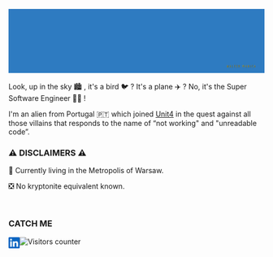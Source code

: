 ![Super Software Engineer header image](https://github.com/wmanica/wmanica/blob/master/blob/header.gif)

Look, up in the sky 🏙 , it's a bird 🐦 ? It's a plane ✈️ ? No, it's the Super Software Engineer 🦸‍♂️ ! 

I'm an alien from Portugal 🇵🇹  which joined <a href="https://github.com/Unit4">Unit4</a> in the quest against all those villains that responds to the name of “not working" and "unreadable code”.

### ⚠️ DISCLAIMERS ⚠️

🌃 Currently living in the Metropolis of Warsaw.

❎ No kryptonite equivalent known.

<br>

### CATCH ME

<a href="https://www.linkedin.com/in/waltermanica/">
  <img align="left" alt="linkedIN" width="22px" src="https://github.com/wmanica/wmanica/blob/master/blob/linkedin.svg" />
</a>

![Visitors counter](https://komarev.com/ghpvc/?username=wmanica&color=4287f5&style=flat-square&label=+KRYPTONINANS+VISITS)
